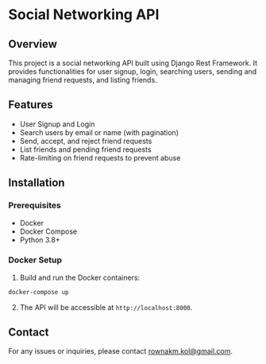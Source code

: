 # Social Networking API

## Overview

This project is a social networking API built using Django Rest Framework. It provides functionalities for user signup, login, searching users, sending and managing friend requests, and listing friends. 

## Features

- User Signup and Login
- Search users by email or name (with pagination)
- Send, accept, and reject friend requests
- List friends and pending friend requests
- Rate-limiting on friend requests to prevent abuse

## Installation

### Prerequisites

- Docker
- Docker Compose
- Python 3.8+

### Docker Setup

1. Build and run the Docker containers:

```bash
docker-compose up
```

2. The API will be accessible at `http://localhost:8000`.


## Contact

For any issues or inquiries, please contact [rownakm.kol@gmail.com](mailto:rownakm.kol@gmail.com).
